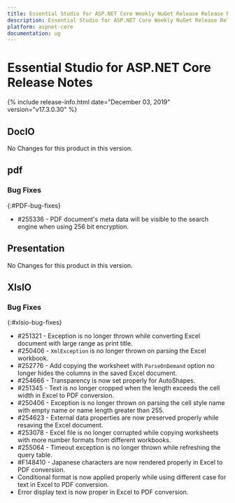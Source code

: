 ```yaml
---
title: Essential Studio for ASP.NET Core Weekly NuGet Release Release Notes  
description: Essential Studio for ASP.NET Core Weekly NuGet Release Release Notes  
platform: aspnet-core
documentation: ug
---
```


# Essential Studio for ASP.NET Core  Release Notes  

{% include release-info.html date="December 03, 2019"  version="v17.3.0.30" %} 






## DocIO

No Changes for this product in this version.

[//]: # "Delete the contents of this file while new content is added."

## pdf

### Bug Fixes
{:#PDF-bug-fixes}

* \#255336 - PDF document's meta data will be visible to the search engine when using 256 bit encryption. 

## Presentation

No Changes for this product in this version.

[//]: # "Delete the contents of this file while new content is added."

## XlsIO

### Bug Fixes
{:#xlsio-bug-fixes}

* \#251321 - Exception is no longer thrown while converting Excel document with large range as print title.
* \#250406 - `XmlException` is no longer thrown on parsing the Excel workbook.
* \#252776 - Add copying the worksheet with `ParseOnDemand` option no longer hides the columns in the saved Excel document.
* \#254666 - Transparency is now set properly for AutoShapes.
* \#251345 - Text is no longer cropped when the length exceeds the cell width in Excel to PDF conversion.
* \#250406 - Exception is no longer thrown on parsing the cell style name with empty name or name length greater than 255.
* \#254623 - External data properties are now preserved properly while resaving the Excel document.
* \#253078 - Excel file is no longer corrupted while copying worksheets with more number formats from different workbooks.
* \#255064 - Timeout exception is no longer thrown while refreshing the query table.
* \#F148410 - Japanese characters are now rendered properly in Excel to PDF conversion.
* Conditional format is now applied properly while using different case for text in Excel to PDF conversion.
* Error display text is now proper in Excel to PDF conversion.
